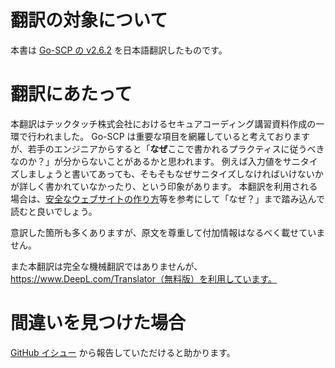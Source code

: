# 翻訳の対象について

本書は [Go-SCP の v2.6.2][1] を日本語翻訳したものです。

# 翻訳にあたって

本翻訳はテックタッチ株式会社におけるセキュアコーディング講習資料作成の一環で行われました。
Go-SCP は重要な項目を網羅していると考えておりますが、若手のエンジニアからすると「**なぜ**ここで書かれるプラクティスに従うべきなのか？」が分からないことがあるかと思われます。
例えば入力値をサニタイズしましょうと書いてあっても、そもそもなぜサニタイズしなければいけないかが詳しく書かれていなかったり、という印象があります。
本翻訳を利用される場合は、[安全なウェブサイトの作り方][3]等を参考にして「なぜ？」まで踏み込んで読むと良いでしょう。

意訳した箇所も多くありますが、原文を尊重して付加情報はなるべく載せていません。

また本翻訳は完全な機械翻訳ではありませんが、https://www.DeepL.com/Translator（無料版）を利用しています。

# 間違いを見つけた場合

[GitHub イシュー][4] から報告していただけると助かります。

[1]: https://github.com/OWASP/Go-SCP/
[2]: https://techtouch.jp/
[3]: https://www.ipa.go.jp/security/vuln/websecurity.html
[4]: https://github.com/techtouch-inc/Go-SCP-jaJP/issues